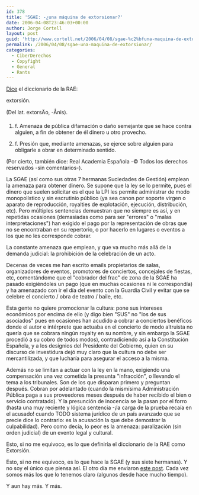 ```yaml
---
id: 378
title: 'SGAE: -¿una máquina de extorsionar?'
date: 2006-04-08T23:46:03+00:00
author: Jorge Cortell
layout: post
guid: 'http://www.cortell.net/2006/04/08/sgae-%c2%bfuna-maquina-de-extorsionar/'
permalink: /2006/04/08/sgae-una-maquina-de-extorsionar/
categories:
  - CiberDerechos
  - Copyfight
  - General
  - Rants
---
```

[Dice](http://buscon.rae.es/draeI/SrvltGUIBusUsual?LEMA=extorsión) el diccionario de la RAE:
  
extorsión.

(Del lat. extorsÄ­o, -Ånis).

1. f. Amenaza de pública difamación o daño semejante que se hace contra alguien, a fin de obtener de él dinero u otro provecho.

2. f. Presión que, mediante amenazas, se ejerce sobre alguien para obligarle a obrar en determinado sentido.

(Por cierto, también dice: Real Academia Española -© Todos los derechos reservados -sin comentarios-).

La SGAE (así­ como sus otras 7 hermanas Suciedades de Gestión) emplean la amenaza para obtener dinero. Se supone que la ley se lo permite, pues el dinero que suelen solicitar es el que la LPI les permite administrar de modo monopolí­stico y sin escrutinio público (ya sea canon por soporte virgen o aparato de reproducción, royalties de explotación, ejecución, distribución, etc). Pero múltiples sentencias demuestran que no siempre es así­, y en repetidas ocasiones (demasiadas como para ser "errores" o "malas interpretaciones") han exigido el pago por la representación de obras que no se encontraban en su repertorio, o por hacerlo en lugares o eventos a los que no les corresponde cobrar.

La constante amenaza que emplean, y que va mucho más allá de la demanda judicial: la prohibición de la celebración de un acto.

Decenas de veces me han escrito emails propietarios de salas, organizadores de eventos, promotores de conciertos, concejales de fiestas, etc, comentándome que el "cobrador del frac" de zona de la SGAE ha pasado exigiéndoles un pago (que en muchas ocasiones ni le correspondí­a) y ha amenazado con ir el dí­a del evento con la Guardia Civil y evitar que se celebre el concierto / obra de teatro / baile, etc.

Esta gente no quiere promocionar la cultura: pone sus intereses económicos por encima de ello (y digo bien "SUS" no "los de sus asociados" pues en ocasiones han acudido a cobrar a conciertos benéficos donde el autor e intérprete que actuaba en el concierto de modo altruista no querí­a que se cobrara ningún royalty en su nombre, y sin embargo la SGAE procedió a su cobro de todos modos), contradiciendo así­ a la Constitución Española, y a los designios del Presidente del Gobierno, quien en su discurso de investidura dejó muy claro que la cultura no debe ser mercantilizada, y que lucharí­a para asegurar el acceso a la misma.

Además no se limitan a actuar con la ley en la mano, exigiendo una compensación una vez cometida la presunta "infracción", o llevando el tema a los tribunales. Son de los que disparan primero y preguntan después. Cobran por adelantado (cuando la mismí­sima Administración Pública paga a sus proveedores meses después de haber recibido el bien o servicio contratado). Y la presunción de inocencia se la pasan por el forro (hasta una muy reciente y lógica sentencia -¡la carga de la prueba recaí­a en el acusado! cuando TODO sistema jurí­dico de un paí­s avanzado que se precie dice lo contrario: es la acusación la que debe demostrar la culpabilidad). Pero como decí­a, lo peor es la amenaza: paralización (sin orden judicial) de un evento legal y cultural.

Esto, si no me equivoco, es lo que definirí­a el diccionario de la RAE como Extorsión.

Esto, si no me equivoco, es lo que hace la SGAE (y sus siete hermanas). Y no soy el único que piensa así­. El otro dí­a me enviaron [este post](http://rinconmarginado.blogspot.com/2006/04/de-nuevo-la-sgae.html). Cada vez somos más los que lo tenemos claro (algunos desde hace mucho tiempo).

Y aun hay más. Y más.